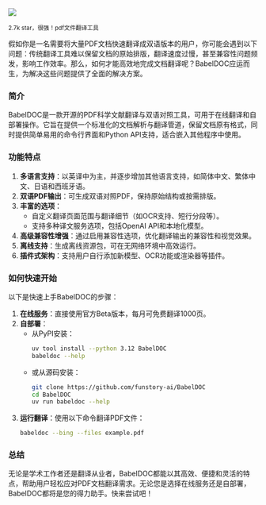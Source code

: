 <img src="/assets/image/250426-BabelDOC.png"/> 

<small>2.7k star，很强！pdf文件翻译工具</small>

假如你是一名需要将大量PDF文档快速翻译成双语版本的用户，你可能会遇到以下问题：传统翻译工具难以保留文档的原始排版，翻译速度过慢，甚至兼容性问题频发，影响工作效率。那么，如何才能高效地完成文档翻译呢？BabelDOC应运而生，为解决这些问题提供了全面的解决方案。

### 简介
BabelDOC是一款开源的PDF科学文献翻译与双语对照工具，可用于在线翻译和自部署操作。它旨在提供一个标准化的文档解析与翻译管道，保留文档原有格式，同时提供简单易用的命令行界面和Python API支持，适合嵌入其他程序中使用。

### 功能特点
1. **多语言支持**：以英译中为主，并逐步增加其他语言支持，如简体中文、繁体中文、日语和西班牙语。
2. **双语PDF输出**：可生成双语对照PDF，保持原始结构或按需排版。
3. **丰富的选项**：
   - 自定义翻译页面范围与翻译细节（如OCR支持、短行分段等）。
   - 支持多种译文服务选项，包括OpenAI API和本地化模型。
4. **高级兼容性增强**：通过启用兼容性选项，优化翻译输出的兼容性和视觉效果。
5. **离线支持**：生成离线资源包，可在无网络环境中高效运行。
6. **插件式架构**：支持用户自行添加新模型、OCR功能或渲染器等插件。

### 如何快速开始
以下是快速上手BabelDOC的步骤：
1. **在线服务**：直接使用官方Beta版本，每月可免费翻译1000页。
2. **自部署**：
   - 从PyPI安装：
     ```bash
     uv tool install --python 3.12 BabelDOC
     babeldoc --help
     ```
   - 或从源码安装：
     ```bash
     git clone https://github.com/funstory-ai/BabelDOC
     cd BabelDOC
     uv run babeldoc --help
     ```
3. **运行翻译**：使用以下命令翻译PDF文件：
   ```bash
   babeldoc --bing --files example.pdf
   ```

### 总结
无论是学术工作者还是翻译从业者，BabelDOC都能以其高效、便捷和灵活的特点，帮助用户轻松应对PDF文档翻译需求。无论您是选择在线服务还是自部署，BabelDOC都将是您的得力助手。快来尝试吧！